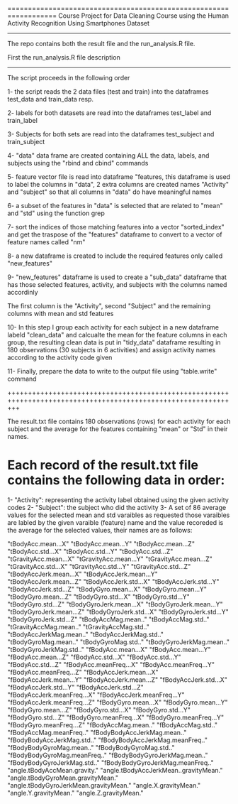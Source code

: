 ==================================================================
Course Project for Data Cleaning Course using the
Human Activity Recognition Using Smartphones Dataset

-------------------------------------------------------------------------------------

The repo contains both the result file and the run_analysis.R file.


First the run_analysis.R file description
___________________________________________


The script proceeds in the following order

1- the script reads the 2 data files (test and train) into the dataframes test\_data and train\_data resp.

2- labels for both datasets are read into the dataframes test\_label and train\_label

3- Subjects  for both sets are read into the dataframes test\_subject and train\_subject

4- "data" data frame are created containing ALL the data, labels, and subjects using the "rbind and cbind" commands

5- feature vector file is read into dataframe "features, this dataframe is used to label the columns in "data", 2 extra columns are created names "Activity" and "subject" so that all columns in "data" do have meaningful names 

6- a subset of the features in "data" is selected that are related to "mean" and "std" using the function grep

7- sort the indices of those matching features into a vector "sorted_index" and get the traspose of the "features" dataframe to convert to a vector of feature names called "nm"

8- a new dataframe is created to include the required features only called "new_features"

9- "new_features" dataframe is used to create a "sub_data" dataframe that has those selected features, activity, and subjects with the columns named accordinly

The first column is the "Activity", second "Subject" and the remaining columns with mean and std features 

10- In this step I group each activity for each subject in a new dataframe labeld "clean_data" and calcualte the mean for the feature columns in each group, the resulting clean data is put in "tidy_data" dataframe resulting in 180 observations (30 subjects in 6 activities) and assign activity names according to the activity code given

11- Finally, prepare the data to write to the output file using "table.write" command


+++++++++++++++++++++++++++++++++++++++++++++++++++++++++++++++++++++++++++++++++++++++++++++++++++++++++++++++



The result.txt file contains 180 observations (rows) for each activity for each subject and the average for the features containing "mean" or "Std" in their names.

Each record of the result.txt file contains the following data in order:
=======================================================================

1- "Activity": representing the activity label obtained using the given activity codes
2- "Subject": the subject who did the activity
3- A set of 86 average values for the selected mean and std varaibles as requested those varaibles are labled by the given varaible (feature) name and the value recoreded is the average for the selected values, their names are as follows:

"tBodyAcc.mean...X"	"tBodyAcc.mean...Y"	"tBodyAcc.mean...Z"	"tBodyAcc.std...X"	"tBodyAcc.std...Y"	"tBodyAcc.std...Z"	"tGravityAcc.mean...X"	"tGravityAcc.mean...Y"	"tGravityAcc.mean...Z"	"tGravityAcc.std...X"	"tGravityAcc.std...Y"	"tGravityAcc.std...Z"	"tBodyAccJerk.mean...X"	"tBodyAccJerk.mean...Y"	"tBodyAccJerk.mean...Z"	"tBodyAccJerk.std...X"	"tBodyAccJerk.std...Y"	"tBodyAccJerk.std...Z"	"tBodyGyro.mean...X"	"tBodyGyro.mean...Y"	"tBodyGyro.mean...Z"	"tBodyGyro.std...X"	"tBodyGyro.std...Y"	"tBodyGyro.std...Z"	"tBodyGyroJerk.mean...X"	"tBodyGyroJerk.mean...Y"	"tBodyGyroJerk.mean...Z"	"tBodyGyroJerk.std...X"	"tBodyGyroJerk.std...Y"	"tBodyGyroJerk.std...Z"	"tBodyAccMag.mean.."	"tBodyAccMag.std.."	"tGravityAccMag.mean.."	"tGravityAccMag.std.."	"tBodyAccJerkMag.mean.."	"tBodyAccJerkMag.std.."	"tBodyGyroMag.mean.."	"tBodyGyroMag.std.."	"tBodyGyroJerkMag.mean.."	"tBodyGyroJerkMag.std.."	"fBodyAcc.mean...X"	"fBodyAcc.mean...Y"	"fBodyAcc.mean...Z"	"fBodyAcc.std...X"	"fBodyAcc.std...Y"	"fBodyAcc.std...Z"	"fBodyAcc.meanFreq...X"	"fBodyAcc.meanFreq...Y"	"fBodyAcc.meanFreq...Z"	"fBodyAccJerk.mean...X"	"fBodyAccJerk.mean...Y"	"fBodyAccJerk.mean...Z"	"fBodyAccJerk.std...X"	"fBodyAccJerk.std...Y"	"fBodyAccJerk.std...Z"	"fBodyAccJerk.meanFreq...X"	"fBodyAccJerk.meanFreq...Y"	"fBodyAccJerk.meanFreq...Z"	"fBodyGyro.mean...X"	"fBodyGyro.mean...Y"	"fBodyGyro.mean...Z"	"fBodyGyro.std...X"	"fBodyGyro.std...Y"	"fBodyGyro.std...Z"	"fBodyGyro.meanFreq...X"	"fBodyGyro.meanFreq...Y"	"fBodyGyro.meanFreq...Z"	"fBodyAccMag.mean.."	"fBodyAccMag.std.."	"fBodyAccMag.meanFreq.."	"fBodyBodyAccJerkMag.mean.."	"fBodyBodyAccJerkMag.std.."	"fBodyBodyAccJerkMag.meanFreq.."	"fBodyBodyGyroMag.mean.."	"fBodyBodyGyroMag.std.."	"fBodyBodyGyroMag.meanFreq.."	"fBodyBodyGyroJerkMag.mean.."	"fBodyBodyGyroJerkMag.std.."	"fBodyBodyGyroJerkMag.meanFreq.."	"angle.tBodyAccMean.gravity."	"angle.tBodyAccJerkMean..gravityMean."	"angle.tBodyGyroMean.gravityMean."	"angle.tBodyGyroJerkMean.gravityMean."	"angle.X.gravityMean."	"angle.Y.gravityMean."	"angle.Z.gravityMean."

